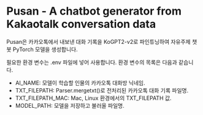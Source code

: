 # Pusan - A chatbot generator from Kakaotalk conversation data

Pusan은 카카오톡에서 내보낸 대화 기록을 KoGPT2-v2로 파인튜닝하여 자유주제 챗봇 PyTorch 모델을 생성합니다.

필요한 환경 변수는 .env 파일에 넣어 사용합니다. 환경 변수의 목록은 다음과 같습니다.
- AI_NAME: 모델이 학습할 인물의 카카오톡 대화방 닉네임.
- TXT_FILEPATH: Parser.mergetxt()로 전처리된 카카오톡 대화 기록 파일명.
- TXT_FILEPATH_MAC: Mac, Linux 환경에서의 TXT_FILEPATH 값.
- MODEL_PATH: 모델을 저장하고 불러올 파일명.
